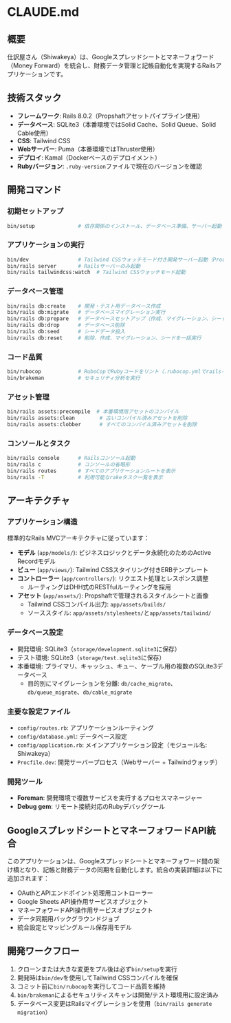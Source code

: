 # CLAUDE.md

## 概要

仕訳屋さん（Shiwakeya）は、Googleスプレッドシートとマネーフォワード（Money Forward）を統合し、財務データ管理と記帳自動化を実現するRailsアプリケーションです。

## 技術スタック

- **フレームワーク**: Rails 8.0.2（Propshaftアセットパイプライン使用）
- **データベース**: SQLite3（本番環境ではSolid Cache、Solid Queue、Solid Cable使用）
- **CSS**: Tailwind CSS
- **Webサーバー**: Puma（本番環境ではThruster使用）
- **デプロイ**: Kamal（Dockerベースのデプロイメント）
- **Rubyバージョン**: `.ruby-version`ファイルで現在のバージョンを確認

## 開発コマンド

### 初期セットアップ
```bash
bin/setup              # 依存関係のインストール、データベース準備、サーバー起動
```

### アプリケーションの実行
```bash
bin/dev                # Tailwind CSSウォッチモード付き開発サーバー起動（Procfile.dev使用）
bin/rails server       # Railsサーバーのみ起動
bin/rails tailwindcss:watch  # Tailwind CSSウォッチモード起動
```

### データベース管理
```bash
bin/rails db:create    # 開発・テスト用データベース作成
bin/rails db:migrate   # データベースマイグレーション実行
bin/rails db:prepare   # データベースセットアップ（作成、マイグレーション、シード）
bin/rails db:drop      # データベース削除
bin/rails db:seed      # シードデータ投入
bin/rails db:reset     # 削除、作成、マイグレーション、シードを一括実行
```

### コード品質
```bash
bin/rubocop            # RuboCopでRubyコードをリント（.rubocop.ymlでrails-omakase使用）
bin/brakeman           # セキュリティ分析を実行
```

### アセット管理
```bash
bin/rails assets:precompile  # 本番環境用アセットのコンパイル
bin/rails assets:clean        # 古いコンパイル済みアセットを削除
bin/rails assets:clobber      # すべてのコンパイル済みアセットを削除
```

### コンソールとタスク
```bash
bin/rails console      # Railsコンソール起動
bin/rails c            # コンソールの省略形
bin/rails routes       # すべてのアプリケーションルートを表示
bin/rails -T           # 利用可能なrakeタスク一覧を表示
```

## アーキテクチャ

### アプリケーション構造
標準的なRails MVCアーキテクチャに従っています：

- **モデル** (`app/models/`): ビジネスロジックとデータ永続化のためのActive Recordモデル
- **ビュー** (`app/views/`): Tailwind CSSスタイリング付きERBテンプレート
- **コントローラー** (`app/controllers/`): リクエスト処理とレスポンス調整
  - ルーティングはDHH式のRESTfulルーティングを採用
- **アセット** (`app/assets/`): Propshaftで管理されるスタイルシートと画像
  - Tailwind CSSコンパイル出力: `app/assets/builds/`
  - ソーススタイル: `app/assets/stylesheets/`と`app/assets/tailwind/`

### データベース設定
- 開発環境: SQLite3（`storage/development.sqlite3`に保存）
- テスト環境: SQLite3（`storage/test.sqlite3`に保存）
- 本番環境: プライマリ、キャッシュ、キュー、ケーブル用の複数のSQLite3データベース
  - 目的別にマイグレーションを分離: `db/cache_migrate`、`db/queue_migrate`、`db/cable_migrate`

### 主要な設定ファイル
- `config/routes.rb`: アプリケーションルーティング
- `config/database.yml`: データベース設定
- `config/application.rb`: メインアプリケーション設定（モジュール名: Shiwakeya）
- `Procfile.dev`: 開発サーバープロセス（Webサーバー + Tailwindウォッチ）

### 開発ツール
- **Foreman**: 開発環境で複数サービスを実行するプロセスマネージャー
- **Debug gem**: リモート接続対応のRubyデバッグツール

## GoogleスプレッドシートとマネーフォワードAPI統合

このアプリケーションは、Googleスプレッドシートとマネーフォワード間の架け橋となり、記帳と財務データの同期を自動化します。統合の実装詳細は以下に追加されます：

- OAuthとAPIエンドポイント処理用コントローラー
- Google Sheets API操作用サービスオブジェクト
- マネーフォワードAPI操作用サービスオブジェクト
- データ同期用バックグラウンドジョブ
- 統合設定とマッピングルール保存用モデル

## 開発ワークフロー

1. クローンまたは大きな変更をプル後は必ず`bin/setup`を実行
2. 開発時は`bin/dev`を使用してTailwind CSSコンパイルを確保
3. コミット前に`bin/rubocop`を実行してコード品質を維持
4. `bin/brakeman`によるセキュリティスキャンは開発/テスト環境用に設定済み
5. データベース変更はRailsマイグレーションを使用（`bin/rails generate migration`）
